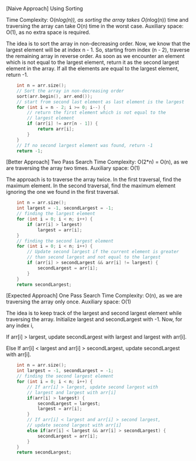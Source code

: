 <p>[Naive Approach] Using Sorting

Time Complexity: O(n*log(n)), as sorting the array takes O(n*log(n)) time and traversing the array can take O(n) time in the worst case.
Auxiliary space: O(1), as no extra space is required.

The idea is to sort the array in non-decreasing order. Now, we know that the largest element will be at index n - 1. So, starting from index (n - 2), traverse the remaining array in reverse order. As soon as we encounter an element which is not equal to the largest element, return it as the second largest element in the array. If all the elements are equal to the largest element, return -1.
</p>

```cpp
    int n = arr.size();
    // Sort the array in non-decreasing order
    sort(arr.begin(), arr.end());
    // start from second last element as last element is the largest
    for (int i = n - 2; i >= 0; i--) {
        // return the first element which is not equal to the 
        // largest element
        if (arr[i] != arr[n - 1]) {
            return arr[i];
        }
    }
    // If no second largest element was found, return -1
    return -1;
```
<p>[Better Approach] Two Pass Search
Time Complexity: O(2*n) = O(n), as we are traversing the array two times.
Auxiliary space: O(1)

The approach is to traverse the array twice. In the first traversal, find the maximum element. In the second traversal, find the maximum element ignoring the one we found in the first traversal.</p>

```cpp
    int n = arr.size();
    int largest = -1, secondLargest = -1;
    // finding the largest element
    for (int i = 0; i < n; i++) {
        if (arr[i] > largest)
            largest = arr[i];
    }
    // finding the second largest element
    for (int i = 0; i < n; i++) {
        // Update second largest if the current element is greater
        // than second largest and not equal to the largest
        if (arr[i] > secondLargest && arr[i] != largest) {
            secondLargest = arr[i];
        }
    }
    return secondLargest;
```
<p>[Expected Approach] One Pass Search
Time Complexity: O(n), as we are traversing the array only once.
Auxiliary space: O(1)

The idea is to keep track of the largest and second largest element while traversing the array. Initialize largest and secondLargest with -1. Now, for any index i,

If arr[i] > largest, update secondLargest with largest and largest with arr[i].

Else If arr[i] < largest and arr[i] > secondLargest, update secondLargest with arr[i]. </p>

```cpp
    int n = arr.size();
    int largest = -1, secondLargest = -1;
    // finding the second largest element
    for (int i = 0; i < n; i++) {
        // If arr[i] > largest, update second largest with
        // largest and largest with arr[i]
        if(arr[i] > largest) {
        	secondLargest = largest;
            largest = arr[i];
        }
        // If arr[i] < largest and arr[i] > second largest, 
        // update second largest with arr[i]
      	else if(arr[i] < largest && arr[i] > secondLargest) {
        	secondLargest = arr[i];
        }
    }
    return secondLargest;
